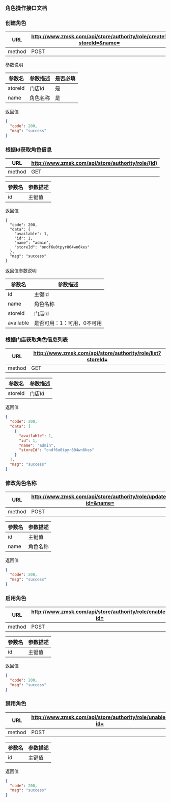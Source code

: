 ### 角色操作接口文档 ###

### 创建角色

|URL|http://www.zmsk.com/api/store/authority/role/create?storeId=&name=|
|---|---|
|method|POST|

参数说明

|参数名|参数描述|是否必填|
|---|--|---|
|storeId|门店Id|是|
|name|角色名称|是|

返回值

```json
{
  "code": 200,
  "msg": "success"
}
```


###  根据Id获取角色信息

|URL|http://www.zmsk.com/api/store/authority/role/{id}|
|---|---|
|method|GET|


|参数名|参数描述|
|---|--|
|id|主键值|

返回值

```
{
  "code": 200,
  "data": {
    "available": 1,
    "id": 1,
    "name": "admin",
    "storeId": "ondf6u0tpyr804wn6kes"
  },
  "msg": "success"
}
```

返回值参数说明

|参数名|参数描述|
|---|--|
|id|主键Id|
|name|角色名称|
|storeId|门店Id|
|available|是否可用：1：可用，0不可用|


### 根据门店获取角色信息列表

|URL|http://www.zmsk.com/api/store/authority/role/list?storeId=|
|---|---|
|method|GET|


|参数名|参数描述|
|---|--|
|storeId|门店Id|

返回值

```json
{
  "code": 200,
  "data": [
    {
      "available": 1,
      "id": 1,
      "name": "admin",
      "storeId": "ondf6u0tpyr804wn6kes"
    }
  ],
  "msg": "success"
}
```

### 修改角色名称

|URL|http://www.zmsk.com/api/store/authority/role/update?id=&name=|
|---|---|
|method|POST|

|参数名|参数描述|
|---|--|
|id|主键值|
|name|角色名称|

返回值

```json
{
  "code": 200,
  "msg": "success"
}
```

### 启用角色

|URL|http://www.zmsk.com/api/store/authority/role/enable?id=|
|---|---|
|method|POST|

|参数名|参数描述|
|---|--|
|id|主键值|

返回值

```json
{
  "code": 200,
  "msg": "success"
}
```

### 禁用角色

|URL|http://www.zmsk.com/api/store/authority/role/unable?id=|
|---|---|
|method|POST|

|参数名|参数描述|
|---|--|
|id|主键值|

返回值

```json
{
  "code": 200,
  "msg": "success"
}
```